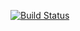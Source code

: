 [![Build Status](https://travis-ci.org/muzafferbugra/myDemoApp.svg?branch=master)](https://travis-ci.org/muzafferbugra/myDemoApp)
